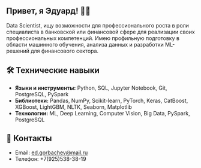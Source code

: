 
## Привет, я Эдуард! 🧑‍💻

Data Scientist, ищу возможности для профессионального роста в роли специалиста в банковской или финансовой сфере для реализации своих профессиональных компетенций. Имею профильную подготовку в области машинного обучения, анализа данных и разработки ML-решений для финансового сектора.


## 🛠 Технические навыки

- **Языки и инструменты:** Python, SQL, Jupyter Notebook, Git, PostgreSQL, PySpark
- **Библиотеки:** Pandas, NumPy, Scikit-learn, PyTorch, Keras, CatBoost, XGBoost, LightGBM, NLTK, Seaborn, Matplotlib
- **Технологии:** ML, Deep Learning, Computer Vision, Big Data, PySpark, PostgreSQL


## 📧 Контакты

- Email: ed.gorbachev@mail.ru
- Телефон: +7(925)538-38-19


